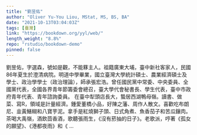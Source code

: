 ```yaml
---
title: "劉昱佑"
author: "Oliver Yu-You Liou, MStat, MS, BS, BA"
date: "2021-10-13T03:04:03Z"
tags: [臺灣]
link: "https://bookdown.org/yyl/web/"
length_weight: "8.8%"
repo: "rstudio/bookdown-demo"
pinned: false
---
```


劉昱佑，字選森，號如是觀，不能簃主人。祖籍廣東大埔，臺中新社客家人，民國86年夏生於澄清病院。明道中學畢業，國立臺灣大學統計碩士、農業經濟碩士及學士、政治學學士（政治理論），師承張宏浩。曾任國民黨中常委、中央委員、全國黨代表，全國各界青年節籌委會總召，臺大學代會秘書長、學生代表，臺中市政府青年代表、青年諮詢委員。 在臺中犁頭店長大，蟄居西湖鴨母嶺。讀書、做菜、寫R，領域是計量經濟。鍾愛董橋小品，好陳之藩、周作人散文。喜歡吃布朗尼、韭黃鱔糊和八寶芋泥。拿手是紅燒獅子頭、日式角煮、魚香茄子和苦瓜鑲肉。茶喝大禹嶺，酒飲茴香酒，歌聽張雨生，《沒有菸抽的日子》。老歌派，哼著《孤女的願望》、《港都夜雨》和《 ...
